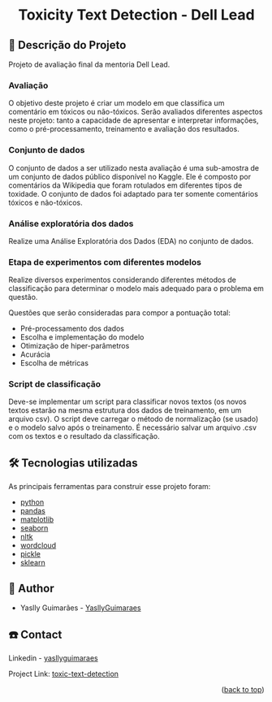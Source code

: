 <div id="top"></div>

  <h1 align="center">Toxicity Text Detection - Dell Lead</h1>

  </p>
</div>

## 📝 Descrição do Projeto

Projeto de avaliação final da mentoria Dell Lead.

### Avaliação

O objetivo deste projeto é criar um modelo em que classifica um comentário em tóxicos ou não-tóxicos. Serão avaliados diferentes aspectos neste projeto: tanto a capacidade de apresentar e interpretar informações, como o pré-processamento, treinamento e avaliação dos resultados.

### Conjunto de dados

O conjunto de dados a ser utilizado nesta avaliação é uma sub-amostra de um conjunto de dados público disponível no Kaggle. Ele é composto por comentários da Wikipedia que foram rotulados em diferentes tipos de toxidade. O conjunto de dados foi adaptado para ter somente comentários tóxicos e não-tóxicos.

### Análise exploratória dos dados

Realize uma Análise Exploratória dos Dados (EDA) no conjunto de dados.

### Etapa de experimentos com diferentes modelos

Realize diversos experimentos considerando diferentes métodos de classificação para determinar o modelo mais adequado para o problema em questão. 

Questões que serão consideradas para compor a pontuação total:
* Pré-processamento dos dados
* Escolha e implementação do modelo
* Otimização de hiper-parâmetros
* Acurácia
* Escolha de métricas

### Script de classificação

Deve-se implementar um script para classificar novos textos (os novos textos estarão na mesma estrutura dos dados de treinamento, em um arquivo csv). O script deve carregar o método de normalização (se usado) e o modelo salvo após o treinamento. É necessário salvar um arquivo .csv com os textos e o resultado da classificação.

## 🛠 Tecnologias utilizadas

As principais ferramentas para construir esse projeto foram:

* [python](https://www.python.org/)
* [pandas](https://pandas.pydata.org/)
* [matplotlib](https://matplotlib.org/)
* [seaborn](https://seaborn.pydata.org/)
* [nltk](https://www.nltk.org/)
* [wordcloud](https://pypi.org/project/wordcloud/)
* [pickle](https://docs.python.org/3/library/pickle.html)
* [sklearn](https://scikit-learn.org/stable/)

## 📝 Author

- Yaslly Guimarães - [YasllyGuimaraes](https://github.com/YasllyGuimaraes)

## ☎️ Contact

Linkedin - [yasllyguimaraes](https://www.linkedin.com/in/yasllyguimaraes/)

Project Link: [toxic-text-detection](https://github.com/YasllyGuimaraes/toxicity-text-detection)

<p align="right">(<a href="#top">back to top</a>)</p>
